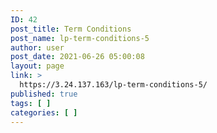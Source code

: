 ```yaml
---
ID: 42
post_title: Term Conditions
post_name: lp-term-conditions-5
author: user
post_date: 2021-06-26 05:00:08
layout: page
link: >
  https://3.24.137.163/lp-term-conditions-5/
published: true
tags: [ ]
categories: [ ]
---
```


